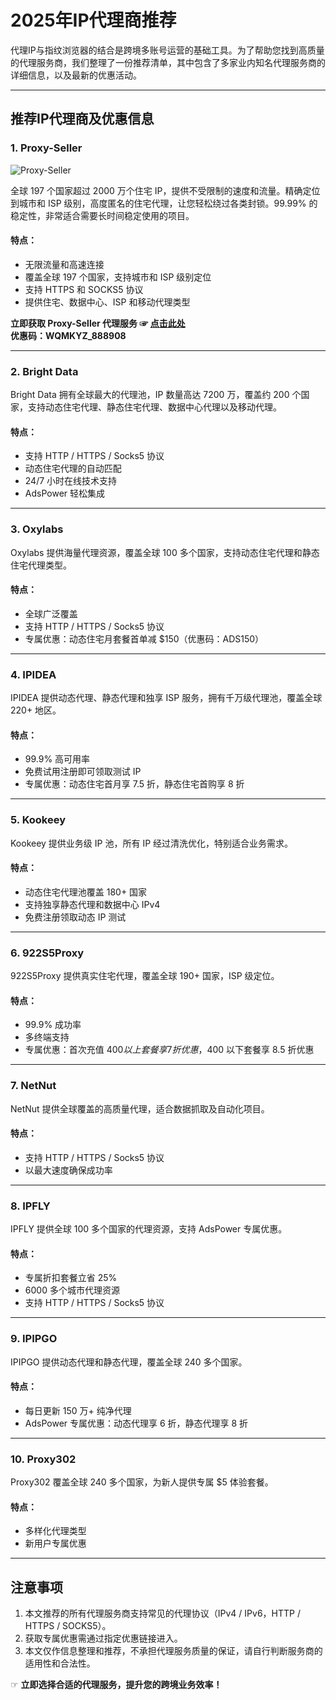 # 2025年IP代理商推荐

代理IP与指纹浏览器的结合是跨境多账号运营的基础工具。为了帮助您找到高质量的代理服务商，我们整理了一份推荐清单，其中包含了多家业内知名代理服务商的详细信息，以及最新的优惠活动。

---

## 推荐IP代理商及优惠信息

### **1. Proxy-Seller**
![Proxy-Seller](https://proxygraphy.com/wp-content/uploads/2024/09/Proxy-Seller-Logo-main.webp)

全球 197 个国家超过 2000 万个住宅 IP，提供不受限制的速度和流量。精确定位到城市和 ISP 级别，高度匿名的住宅代理，让您轻松绕过各类封锁。99.99% 的稳定性，非常适合需要长时间稳定使用的项目。

#### **特点**：
- 无限流量和高速连接
- 覆盖全球 197 个国家，支持城市和 ISP 级别定位
- 支持 HTTPS 和 SOCKS5 协议
- 提供住宅、数据中心、ISP 和移动代理类型

**立即获取 Proxy-Seller 代理服务 ☞ [点击此处](https://bit.ly/proxy-seller-coupon)**  
**优惠码：WQMKYZ_888908**

---

### **2. Bright Data**
Bright Data 拥有全球最大的代理池，IP 数量高达 7200 万，覆盖约 200 个国家，支持动态住宅代理、静态住宅代理、数据中心代理以及移动代理。

#### **特点**：
- 支持 HTTP / HTTPS / Socks5 协议
- 动态住宅代理的自动匹配
- 24/7 小时在线技术支持
- AdsPower 轻松集成


---

### **3. Oxylabs**
Oxylabs 提供海量代理资源，覆盖全球 100 多个国家，支持动态住宅代理和静态住宅代理类型。

#### **特点**：
- 全球广泛覆盖
- 支持 HTTP / HTTPS / Socks5 协议
- 专属优惠：动态住宅月套餐首单减 $150（优惠码：ADS150）


---

### **4. IPIDEA**
IPIDEA 提供动态代理、静态代理和独享 ISP 服务，拥有千万级代理池，覆盖全球 220+ 地区。

#### **特点**：
- 99.9% 高可用率
- 免费试用注册即可领取测试 IP
- 专属优惠：动态住宅首月享 7.5 折，静态住宅首购享 8 折

---

### **5. Kookeey**
Kookeey 提供业务级 IP 池，所有 IP 经过清洗优化，特别适合业务需求。

#### **特点**：
- 动态住宅代理池覆盖 180+ 国家
- 支持独享静态代理和数据中心 IPv4
- 免费注册领取动态 IP 测试


---

### **6. 922S5Proxy**
922S5Proxy 提供真实住宅代理，覆盖全球 190+ 国家，ISP 级定位。

#### **特点**：
- 99.9% 成功率
- 多终端支持
- 专属优惠：首次充值 $400 以上套餐享 7 折优惠，$400 以下套餐享 8.5 折优惠


---

### **7. NetNut**
NetNut 提供全球覆盖的高质量代理，适合数据抓取及自动化项目。

#### **特点**：
- 支持 HTTP / HTTPS / Socks5 协议
- 以最大速度确保成功率


---

### **8. IPFLY**
IPFLY 提供全球 100 多个国家的代理资源，支持 AdsPower 专属优惠。

#### **特点**：
- 专属折扣套餐立省 25%
- 6000 多个城市代理资源
- 支持 HTTP / HTTPS / Socks5 协议


---

### **9. IPIPGO**
IPIPGO 提供动态代理和静态代理，覆盖全球 240 多个国家。

#### **特点**：
- 每日更新 150 万+ 纯净代理
- AdsPower 专属优惠：动态代理享 6 折，静态代理享 8 折


---

### **10. Proxy302**
Proxy302 覆盖全球 240 多个国家，为新人提供专属 $5 体验套餐。

#### **特点**：
- 多样化代理类型
- 新用户专属优惠


---

## 注意事项

1. 本文推荐的所有代理服务商支持常见的代理协议（IPv4 / IPv6，HTTP / HTTPS / SOCKS5）。
2. 获取专属优惠需通过指定优惠链接进入。
3. 本文仅作信息整理和推荐，不承担代理服务质量的保证，请自行判断服务商的适用性和合法性。

☞ **立即选择合适的代理服务，提升您的跨境业务效率！**
